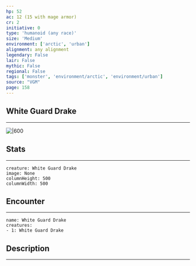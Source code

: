 ```yaml
---
hp: 52
ac: 12 (15 with mage armor)
cr: 2
initiative: 0
type: 'humanoid (any race)'    
size: 'Medium'
environment: ['arctic', 'urban']
alignment: any alignment
legendary: False
lair: False
mythic: False
regional: False
tags: ['monster', 'environment/arctic', 'environment/urban']
source: "VGM"
page: 158
---
```


## White Guard Drake
---

![|600](D:/Program%20Files/5e.tools/img/bestiary/VGM/Guard%20Drake.jpg)

## Stats
---

```statblock
creature: White Guard Drake
image: None
columnHeight: 500
columnWidth: 500
```

## Encounter
---

```encounter-table
name: White Guard Drake
creatures:
- 1: White Guard Drake
```

## Description
---




